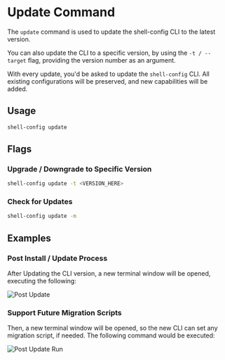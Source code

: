 # Update Command

The `update` command is used to update the shell-config CLI to the latest version.

You can also update the CLI to a specific version, by using the `-t / --target` flag, providing the version number as an argument.

With every update, you'd be asked to update the `shell-config` CLI. All existing configurations will be preserved, and new capabilities will be added.

## Usage

```bash
shell-config update
```

## Flags

### Upgrade / Downgrade to Specific Version

```bash
shell-config update -t <VERSION_HERE>
```

### Check for Updates

```bash
shell-config update -m
```

## Examples

### Post Install / Update Process

After Updating the CLI version, a new terminal window will be opened, executing the following:

![Post Update](/post-update.png)

### Support Future Migration Scripts

Then, a new terminal window will be opened, so the new CLI can set any migration script, if needed. The following command would be executed:

![Post Update Run](/post-update-run.png)
